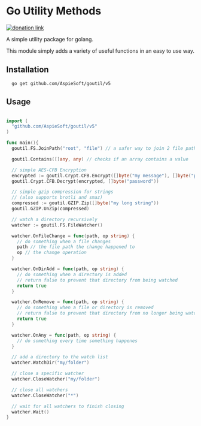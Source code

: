 # Go Utility Methods

[![donation link](https://img.shields.io/badge/buy%20me%20a%20coffee-paypal-blue)](https://paypal.me/shaynejrtaylor?country.x=US&locale.x=en_US)

A simple utility package for golang.

This module simply adds a variety of useful functions in an easy to use way.

## Installation

```shell script
  go get github.com/AspieSoft/goutil/v5
```

## Usage

```go

import (
  "github.com/AspieSoft/goutil/v5"
)

func main(){
  goutil.FS.JoinPath("root", "file") // a safer way to join 2 file paths without backtracking

  goutil.Contains([]any, any) // checks if an array contains a value

  // simple AES-CFB Encryption
  encrypted := goutil.Crypt.CFB.Encrypt([]byte("my message"), []byte("password"))
  goutil.Crypt.CFB.Decrypt(encrypted, []byte("password"))

  // simple gzip compression for strings
  // (also supports brotli and smaz)
  compressed := goutil.GZIP.Zip([]byte("my long string"))
  goutil.GZIP.UnZip(compressed)

  // watch a directory recursively
  watcher := goutil.FS.FileWatcher()

  watcher.OnFileChange = func(path, op string) {
    // do something when a file changes
    path // the file path the change happened to
    op // the change operation
  }

  watcher.OnDirAdd = func(path, op string) {
    // do something when a directory is added
    // return false to prevent that directory from being watched
    return true
  }

  watcher.OnRemove = func(path, op string) {
    // do something when a file or directory is removed
    // return false to prevent that directory from no longer being watched
    return true
  }

  watcher.OnAny = func(path, op string) {
    // do something every time something happenes
  }

  // add a directory to the watch list
  watcher.WatchDir("my/folder")

  // close a specific watcher
  watcher.CloseWatcher("my/folder")

  // close all watchers
  watcher.CloseWatcher("*")

  // wait for all watchers to finish closing
  watcher.Wait()
}

```
